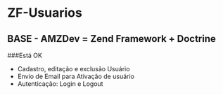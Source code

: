 ZF-Usuarios
===========

BASE - AMZDev = Zend Framework + Doctrine
------------------------------------------

###Está OK
- Cadastro, editação e exclusão Usuário
- Envio de Email para Ativação de usuário
- Autenticação: Login e Logout
